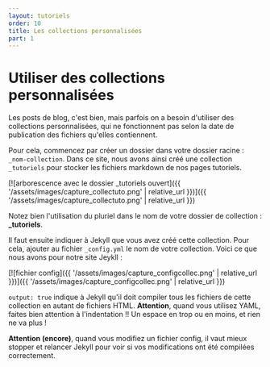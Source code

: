 ```yaml
---
layout: tutoriels
order: 10
title: Les collections personnalisées
part: 1
---
```

# Utiliser des collections personnalisées
Les posts de blog, c'est bien, mais parfois on a besoin d'utiliser des collections personnalisées, qui ne fonctionnent pas selon la date de publication des fichiers qu'elles contiennent.

Pour cela, commencez par créer un dossier dans votre dossier racine : `_nom-collection`. Dans ce site, nous avons ainsi créé une collection `_tutoriels` pour stocker les fichiers markdown de nos pages tutoriels.

[![arborescence avec le dossier _tutoriels ouvert]({{ '/assets/images/capture_collectuto.png' | relative_url }})]({{ '/assets/images/capture_collectuto.png' | relative_url }})

Notez bien l'utilisation du pluriel dans le nom de votre dossier de collection : **_tutoriels**. 

Il faut ensuite indiquer à Jekyll que vous avez créé cette collection. Pour cela, ajouter au fichier `_config.yml` le nom de votre collection. Voici ce que nous avons pour notre site Jeykll :

[![fichier config]({{ '/assets/images/capture_configcollec.png' | relative_url }})]({{ '/assets/images/capture_configcollec.png' | relative_url }})

`output: true` indique à Jekyll qu'il doit compiler tous les fichiers de cette collection en autant de fichiers HTML.
**Attention**, quand vous utilisez YAML, faites bien attention à l'indentation !! Un espace en trop ou en moins, et rien ne va plus !

**Attention (encore)**, quand vous modifiez un fichier config, il vaut mieux stopper et relancer Jekyll pour voir si vos modifications ont été compilées correctement.
